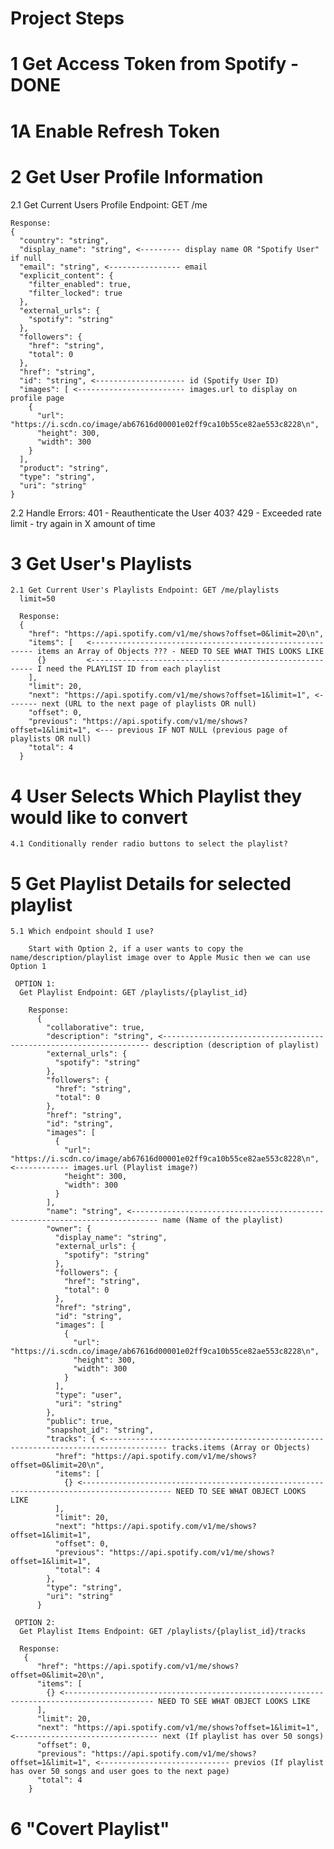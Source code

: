 # Project Steps

# 1 Get Access Token from Spotify - DONE

# 1A Enable Refresh Token

# 2 Get User Profile Information

2.1 Get Current Users Profile Endpoint: GET /me

    Response:
    {
      "country": "string",
      "display_name": "string", <--------- display name OR "Spotify User" if null
      "email": "string", <---------------- email
      "explicit_content": {
        "filter_enabled": true,
        "filter_locked": true
      },
      "external_urls": {
        "spotify": "string"
      },
      "followers": {
        "href": "string",
        "total": 0
      },
      "href": "string",
      "id": "string", <-------------------- id (Spotify User ID)
      "images": [ <------------------------ images.url to display on profile page
        {
          "url": "https://i.scdn.co/image/ab67616d00001e02ff9ca10b55ce82ae553c8228\n",
          "height": 300,
          "width": 300
        }
      ],
      "product": "string",
      "type": "string",
      "uri": "string"
    }

2.2 Handle Errors:
401 - Reauthenticate the User
403?
429 - Exceeded rate limit - try again in X amount of time

# 3 Get User's Playlists

    2.1 Get Current User's Playlists Endpoint: GET /me/playlists
      limit=50

      Response:
      {
        "href": "https://api.spotify.com/v1/me/shows?offset=0&limit=20\n",
        "items": [   <--------------------------------------------------------- items an Array of Objects ??? - NEED TO SEE WHAT THIS LOOKS LIKE
          {}         <--------------------------------------------------------- I need the PLAYLIST ID from each playlist
        ],
        "limit": 20,
        "next": "https://api.spotify.com/v1/me/shows?offset=1&limit=1", <------- next (URL to the next page of playlists OR null)
        "offset": 0,
        "previous": "https://api.spotify.com/v1/me/shows?offset=1&limit=1", <--- previous IF NOT NULL (previous page of playlists OR null)
        "total": 4
      }

# 4 User Selects Which Playlist they would like to convert

    4.1 Conditionally render radio buttons to select the playlist?

# 5 Get Playlist Details for selected playlist

    5.1 Which endpoint should I use?

        Start with Option 2, if a user wants to copy the name/description/playlist image over to Apple Music then we can use Option 1

     OPTION 1:
      Get Playlist Endpoint: GET /playlists/{playlist_id}

        Response:
          {
            "collaborative": true,
            "description": "string", <------------------------------------------------------------------- description (description of playlist)
            "external_urls": {
              "spotify": "string"
            },
            "followers": {
              "href": "string",
              "total": 0
            },
            "href": "string",
            "id": "string",
            "images": [
              {
                "url": "https://i.scdn.co/image/ab67616d00001e02ff9ca10b55ce82ae553c8228\n", <------------ images.url (Playlist image?)
                "height": 300,
                "width": 300
              }
            ],
            "name": "string", <---------------------------------------------------------------------------- name (Name of the playlist)
            "owner": {
              "display_name": "string",
              "external_urls": {
                "spotify": "string"
              },
              "followers": {
                "href": "string",
                "total": 0
              },
              "href": "string",
              "id": "string",
              "images": [
                {
                  "url": "https://i.scdn.co/image/ab67616d00001e02ff9ca10b55ce82ae553c8228\n",
                  "height": 300,
                  "width": 300
                }
              ],
              "type": "user",
              "uri": "string"
            },
            "public": true,
            "snapshot_id": "string",
            "tracks": { <------------------------------------------------------------------------------------ tracks.items (Array or Objects)
              "href": "https://api.spotify.com/v1/me/shows?offset=0&limit=20\n",
              "items": [
                {} <------------------------------------------------------------------------------------------ NEED TO SEE WHAT OBJECT LOOKS LIKE
              ],
              "limit": 20,
              "next": "https://api.spotify.com/v1/me/shows?offset=1&limit=1",
              "offset": 0,
              "previous": "https://api.spotify.com/v1/me/shows?offset=1&limit=1",
              "total": 4
            },
            "type": "string",
            "uri": "string"
          }

     OPTION 2:
      Get Playlist Items Endpoint: GET /playlists/{playlist_id}/tracks

      Response:
       {
          "href": "https://api.spotify.com/v1/me/shows?offset=0&limit=20\n",
          "items": [
            {} <------------------------------------------------------------------------------------------ NEED TO SEE WHAT OBJECT LOOKS LIKE
          ],
          "limit": 20,
          "next": "https://api.spotify.com/v1/me/shows?offset=1&limit=1", <-------------------------------- next (If playlist has over 50 songs)
          "offset": 0,
          "previous": "https://api.spotify.com/v1/me/shows?offset=1&limit=1", <----------------------------- previos (If playlist has over 50 songs and user goes to the next page)
          "total": 4
        }

# 6 "Covert Playlist"
